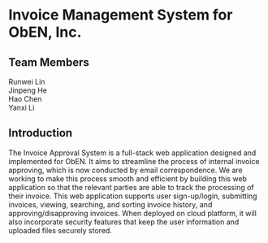 # Invoice Management System for ObEN, Inc.

## Team Members
Runwei Lin  
Jinpeng He  
Hao Chen  
Yanxi Li  

## Introduction
The Invoice Approval System is a full-stack web application designed and implemented for ObEN. It aims to streamline the process of internal invoice approving, which is now conducted by email correspondence. We are working to make this process smooth and efficient by building this web application so that the relevant parties are able to track the processing of their invoice. This web application supports user sign-up/login, submitting invoices, viewing, searching, and sorting invoice history, and approving/disapproving invoices. When deployed on cloud platform, it will also incorporate security features that keep the user information and uploaded files securely stored.

